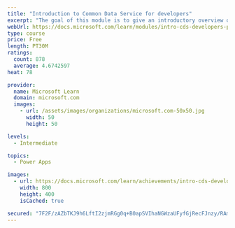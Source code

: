 ```yaml
---
title: "Introduction to Common Data Service for developers"
excerpt: "The goal of this module is to give an introductory overview of the Power Platform SDKs that are available from Microsoft via NuGet."
webUrl: https://docs.microsoft.com/learn/modules/intro-cds-developers-power-platform/
type: course
price: Free
length: PT30M
ratings:
  count: 878
  average: 4.6742597
heat: 78

provider:
  name: Microsoft Learn
  domain: microsoft.com
  images:
    - url: /assets/images/organizations/microsoft.com-50x50.jpg
      width: 50
      height: 50

levels:
  - Intermediate

topics:
  - Power Apps

images:
  - url: https://docs.microsoft.com/learn/achievements/intro-cds-developers-power-platform-social.png
    width: 800
    height: 400
    isCached: true

secured: "7F2F/zAZbTKJ9h6LftI2zjmRGg0q+B0apSVIhaNGWzaUFyfGjRecFJnzy/RAmQ7su+jFh5ky6WHcbXDvvhbLSDAuEoH10An0KEvyL3DP6LYqiHdxbAfCPOG3XE8B0sdaJZK62uaB91embtmHkZQb+IxnOyWnF4LqNribsnjhhLXlCACY5R8n8A1Bw3gN7RXJod3EZgTo7ggpfu3XcnjwOjFlgkAK+eRsikVHrDnZYYozcGt1AEWy1SsVX32FCEkw1V7fxgveQvGQCov+ybWAf6RyrUnf8rDTejyUlgbdoyOrn8nBF06uEy5jA9Z2kXxmL/m9vsbTmo3LsUMi1hB/7llvImgDR/bZYQAleUvp2rwK/ND+SdFv5Vy9rSXyERcHcwMt0K3Vp+dJOWmbRlCpzQ==;7hjpCkXsAMqGVhbwrxSEYw=="
---
```


